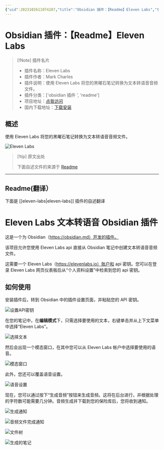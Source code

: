 ```yaml
---
{"uid":2023102611074287,"title":"Obsidian 插件：【Readme】Eleven Labs","tags":["obsidian插件","readme"],"description":"使用Eleven Labs将您的黑曜石笔记转换为文本转语音音频文件。","author":"AI","type":"readme","draft":false,"editable":false,"modified":20230101000000,"dg-publish":true,"permalink":"/lake-of-knowledge/10-obsidian/obsidian/readme/eleven-labs-readme/","dgPassFrontmatter":true}
---
```



# Obsidian 插件：【Readme】Eleven Labs

> [!Note] 插件名片
> - 插件名称：Eleven Labs
> - 插件作者：Mark Charles
> - 插件说明：使用 Eleven Labs 将您的黑曜石笔记转换为文本转语音音频文件。
> - 插件分类：['obsidian 插件 ', 'readme']
> - 项目地址：[点我访问](https://github.com/veritas1/eleven-labs-obsidian-plugin)
> - 国内下载地址：[下载安装](https://pkmer.cn/products/plugin/pluginMarket/?eleven-labs)

## 概述

使用 Eleven Labs 将您的黑曜石笔记转换为文本转语音音频文件。

![Eleven Labs](https://cdn.pkmer.cn/covers/eleven-labs.png!pkmer)

> [!tip] 原文出处
>
>下面自述文件的来源于 [Readme](https://ghproxy.net/https://raw.githubusercontent.com/veritas1/eleven-labs-obsidian-plugin/main/README.md)
>

---

## Readme(翻译）

下面是 [[eleven-labs\|eleven-labs]] 插件的自述翻译

# Eleven Labs 文本转语音 Obsidian 插件

这是一个为 Obsidian（<https://obsidian.md）开发的插件。>

该项目允许您使用 Eleven Labs api 直接从 Obsidian 笔记中创建文本转语音音频文件。

这需要一个 Eleven Labs（<https://elevenlabs.io）账户和> api 密钥。您可以在登录 Eleven Labs 网页仪表板后从“个人资料设置”中检索到您的 api 密钥。

## 如何使用

安装插件后，转到 Obsidian 中的插件设置页面，并粘贴您的 API 密钥。

![设置API密钥](/images/image9.png)

在您的笔记中，在**编辑模式**下，只需选择要使用的文本，右键单击并从上下文菜单中选择“Eleven Labs”。

![选择文本](/images/image2.png)

然后会出现一个模态窗口，在其中您可以从 Eleven Labs 帐户中选择要使用的语音。

![模态窗口](/images/image3.png)

此外，您还可以覆盖语音设置。

![语音设置](/images/image4.png)

现在，您可以通过按下“生成音频”按钮来生成音频。这将在后台进行，并根据处理的字符数可能需要几分钟。音频生成并下载到您的保险库后，您将收到通知。

![生成通知](/images/image5.png)

![音频文件完成通知](/images/image6.png)

![文件树](/images/image7.png)

![生成的笔记](/images/image8.png)
